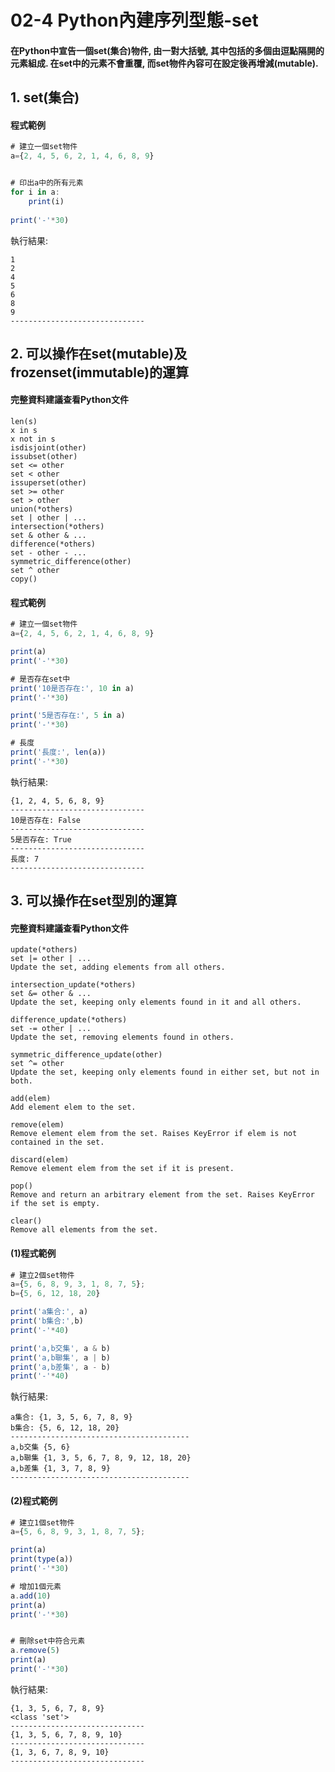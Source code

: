 # 02-4 Python內建序列型態-set

#### 在Python中宣告一個set(集合)物件, 由一對大括號, 其中包括的多個由逗點隔開的元素組成. 在set中的元素不會重覆, 而set物件內容可在設定後再增減(mutable). 


## 1. set(集合)

#### 程式範例
```javascript
# 建立一個set物件
a={2, 4, 5, 6, 2, 1, 4, 6, 8, 9}


# 印出a中的所有元素
for i in a:
    print(i)
    
print('-'*30)    
```

執行結果:
```
1
2
4
5
6
8
9
------------------------------
```


## 2. 可以操作在set(mutable)及frozenset(immutable)的運算

#### 完整資料建議查看Python文件
```
len(s)
x in s
x not in s
isdisjoint(other)
issubset(other)
set <= other
set < other
issuperset(other)
set >= other
set > other
union(*others)
set | other | ...
intersection(*others)
set & other & ...
difference(*others)
set - other - ...
symmetric_difference(other)
set ^ other
copy()
```

#### 程式範例
```javascript
# 建立一個set物件
a={2, 4, 5, 6, 2, 1, 4, 6, 8, 9}

print(a)
print('-'*30)

# 是否存在set中
print('10是否存在:', 10 in a)
print('-'*30) 

print('5是否存在:', 5 in a)
print('-'*30) 

# 長度
print('長度:', len(a))
print('-'*30) 
```

執行結果:
```
{1, 2, 4, 5, 6, 8, 9}
------------------------------
10是否存在: False
------------------------------
5是否存在: True
------------------------------
長度: 7
------------------------------
```


## 3. 可以操作在set型別的運算

#### 完整資料建議查看Python文件
```
update(*others)
set |= other | ...
Update the set, adding elements from all others.

intersection_update(*others)
set &= other & ...
Update the set, keeping only elements found in it and all others.

difference_update(*others)
set -= other | ...
Update the set, removing elements found in others.

symmetric_difference_update(other)
set ^= other
Update the set, keeping only elements found in either set, but not in both.

add(elem)
Add element elem to the set.

remove(elem)
Remove element elem from the set. Raises KeyError if elem is not contained in the set.

discard(elem)
Remove element elem from the set if it is present.

pop()
Remove and return an arbitrary element from the set. Raises KeyError if the set is empty.

clear()
Remove all elements from the set.
```

#### (1)程式範例
```javascript
# 建立2個set物件
a={5, 6, 8, 9, 3, 1, 8, 7, 5};
b={5, 6, 12, 18, 20}

print('a集合:', a)
print('b集合:',b)
print('-'*40)

print('a,b交集', a & b)
print('a,b聯集', a | b)
print('a,b差集', a - b)
print('-'*40)
```

執行結果:
```
a集合: {1, 3, 5, 6, 7, 8, 9}
b集合: {5, 6, 12, 18, 20}
----------------------------------------
a,b交集 {5, 6}
a,b聯集 {1, 3, 5, 6, 7, 8, 9, 12, 18, 20}
a,b差集 {1, 3, 7, 8, 9}
----------------------------------------
```



#### (2)程式範例
```javascript
# 建立1個set物件
a={5, 6, 8, 9, 3, 1, 8, 7, 5};

print(a)
print(type(a))
print('-'*30)

# 增加1個元素
a.add(10)
print(a)
print('-'*30)


# 刪除set中符合元素
a.remove(5)
print(a)
print('-'*30)
```

執行結果:
```
{1, 3, 5, 6, 7, 8, 9}
<class 'set'>
------------------------------
{1, 3, 5, 6, 7, 8, 9, 10}
------------------------------
{1, 3, 6, 7, 8, 9, 10}
------------------------------
```
